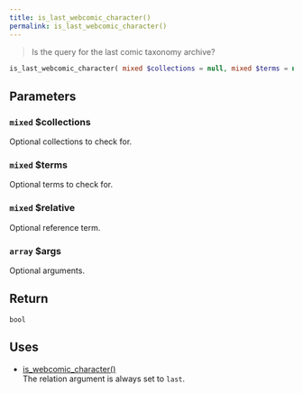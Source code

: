 ```yaml
---
title: is_last_webcomic_character()
permalink: is_last_webcomic_character()
---
```


> Is the query for the last comic taxonomy archive?

```php
is_last_webcomic_character( mixed $collections = null, mixed $terms = null, mixed $relative = null, array $args = [] ) : bool
```

## Parameters

### `mixed` $collections
Optional collections to check for.

### `mixed` $terms
Optional terms to check for.

### `mixed` $relative
Optional reference term.

### `array` $args
Optional arguments.

## Return

`bool`

## Uses
- [is_webcomic_character()](is_webcomic_character())  
The relation argument is always set to `last`.
